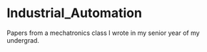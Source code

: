# Industrial_Automation
Papers from a mechatronics class I wrote in my senior year of my undergrad.
